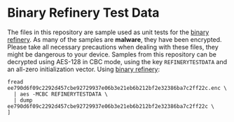 # Binary Refinery Test Data

The files in this repository are sample used as unit tests for the [binary refinery][binref]. As many of
the samples are **malware**, they have been encrypted. Please take all necessary precautions when dealing
with these files, they might be dangerous to your device.
Samples from this repository can be decrypted using AES-128 in CBC mode, using the key `REFINERYTESTDATA`
and an all-zero initialization vector. Using [binary refinery][binref]:
```
fread ee790d6f09c2292d457cbe92729937e06b3e21eb6b212bf2e32386ba7c2ff22c.enc \
  | aes -MCBC REFINERYTESTDATA \
  | dump ee790d6f09c2292d457cbe92729937e06b3e21eb6b212bf2e32386ba7c2ff22c \
]
```

[binref]: https://github.com/binref/refinery/